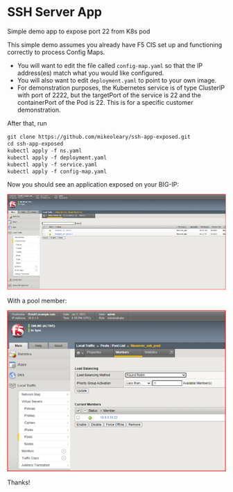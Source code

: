 # SSH Server App
Simple demo app to expose port 22 from K8s pod

This simple demo assumes you already have F5 CIS set up and functioning correctly to process Config Maps. 

* You will want to edit the file called ```config-map.yaml``` so that the IP address(es) match what you would like configured.
* You will also want to edit ```deployment.yaml``` to point to your own image.
* For demonstration purposes, the Kubernetes service is of type ClusterIP with port of 2222, but the targetPort of the service is 22 and the containerPort of the Pod is 22. This is for a specific customer demonstration.

After that, run
````
git clone https://github.com/mikeoleary/ssh-app-exposed.git
cd ssh-app-exposed
kubectl apply -f ns.yaml
kubectl apply -f deployment.yaml
kubectl apply -f service.yaml
kubectl apply -f config-map.yaml
````

Now you should see an application exposed on your BIG-IP:

![Image](images/virtual-servers.PNG)

With a pool member:

![Image2](images/pool-members.PNG)

Thanks!
